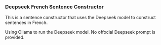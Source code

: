 ### Deepseek French Sentence Constructor

This is a sentence constructor that uses the Deepseek model to construct sentences in French.

Using Ollama to run the Deepseek model.
No offocial Deepseek prompt is provided.
